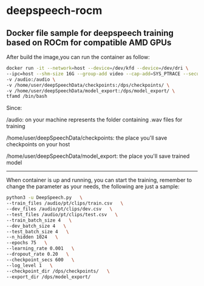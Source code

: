 # deepspeech-rocm
Docker file sample for deepspeech training based on ROCm for compatible AMD GPUs 
---------------------
After build the image,you can run the container as follow:

``` bash
docker run -it --network=host --device=/dev/kfd --device=/dev/dri \
--ipc=host --shm-size 16G --group-add video --cap-add=SYS_PTRACE --security-opt seccomp=unconfined \
-v /audio:/audio \
-v /home/user/deepSpeechData/checkpoints:/dps/checkpoints/ \
-v /home/user/deepSpeechData/model_export:/dps/model_export/ \
tfamd /bin/bash
```

Since:

/audio: on your machine represents the folder containing .wav files for training

/home/user/deepSpeechData/checkpoints: the place you'll save checkpoints on your host

/home/user/deepSpeechData/model_export: the place you'll save trained model


-------

When container is up and running, you can start the training, remember to change the parameter as your needs, the following are just a sample:

``` bash
python3 -u DeepSpeech.py   \
--train_files /audio/pt/clips/train.csv   \
--dev_files /audio/pt/clips/dev.csv   \
--test_files /audio/pt/clips/test.csv   \
--train_batch_size 4   \
--dev_batch_size 4   \
--test_batch_size 4   \
--n_hidden 1024   \
--epochs 75   \
--learning_rate 0.001   \
--dropout_rate 0.20   \
--checkpoint_secs 600   \
--log_level 1   \
--checkpoint_dir /dps/checkpoints/   \
--export_dir /dps/model_export/   
```


